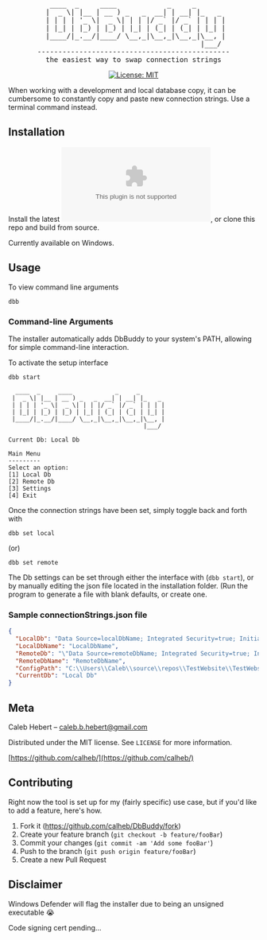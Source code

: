 <div align="center">

<pre>
  ____  _     ____            _     _       
 |  _ \| |__ | __ ) _   _  __| | __| |_   _ 
 | | | | '_ \|  _ \| | | |/ _` |/ _` | | | |
 | |_| | |_) | |_) | |_| | (_| | (_| | |_| |
 |____/|_.__/|____/ \__,_|\__,_|\__,_|\__, |
                                      |___/ 
----------------------------------------------
the easiest way to swap connection strings
</pre>

[![License: MIT](https://img.shields.io/badge/License-MIT-yellow.svg)](https://opensource.org/licenses/MIT)

</div>

When working with a development and local database copy, it can be cumbersome to constantly copy and paste new connection strings.
Use a terminal command instead.

## Installation

Install the latest ![release](https://github.com/calheb/DbBuddy/releases/download/1.0/DbBuddy_v1.0_windows_installer.exe), or clone this repo and build from source.
<p>Currently available on Windows.</p>

## Usage
To view command line arguments

```
dbb
```

### Command-line Arguments
The installer automatically adds DbBuddy to your system's PATH, allowing for simple command-line interaction.

To activate the setup interface
```
dbb start
```
```
  ____  _     ____            _     _
 |  _ \| |__ | __ ) _   _  __| | __| |_   _
 | | | | '_ \|  _ \| | | |/ _` |/ _` | | | |
 | |_| | |_) | |_) | |_| | (_| | (_| | |_| |
 |____/|_.__/|____/ \__,_|\__,_|\__,_|\__, |
                                      |___/

Current Db: Local Db

Main Menu
---------
Select an option:
[1] Local Db
[2] Remote Db
[3] Settings
[4] Exit

```
Once the connection strings have been set, simply toggle back and forth with 

```
dbb set local
```

(or)

```
dbb set remote
```

The Db settings can be set through either the interface with (```dbb start```), or by manually editing the json file located in the installation folder.
(Run the program to generate a file with blank defaults, or create one.

### Sample connectionStrings.json file

```json
{
  "LocalDb": "Data Source=localDbName; Integrated Security=true; Initial Catalog=YourDatabaseName; uid=YourUserName; Password=yourPassword;",
  "LocalDbName": "LocalDbName",
  "RemoteDb": "\"Data Source=remoteDbName; Integrated Security=true; Initial Catalog=YourDatabaseName; uid=YourUserName; Password=yourPassword;\"",
  "RemoteDbName": "RemoteDbName",
  "ConfigPath": "C:\\Users\\Caleb\\source\\repos\\TestWebsite\\TestWebsite\\Web.config",
  "CurrentDb": "Local Db"
}
```

## Meta

Caleb Hebert – caleb.b.hebert@gmail.com

Distributed under the MIT license. See `LICENSE` for more information.

[https://github.com/calheb/](https://github.com/calheb/)

## Contributing
Right now the tool is set up for my (fairly specific) use case, but if you'd like to add a feature, here's how.
1. Fork it (<https://github.com/calheb/DbBuddy/fork>)
2. Create your feature branch (`git checkout -b feature/fooBar`)
3. Commit your changes (`git commit -am 'Add some fooBar'`)
4. Push to the branch (`git push origin feature/fooBar`)
5. Create a new Pull Request

## Disclaimer
Windows Defender will flag the installer due to being an unsigned executable 😭
<p>Code signing cert pending...</p>
